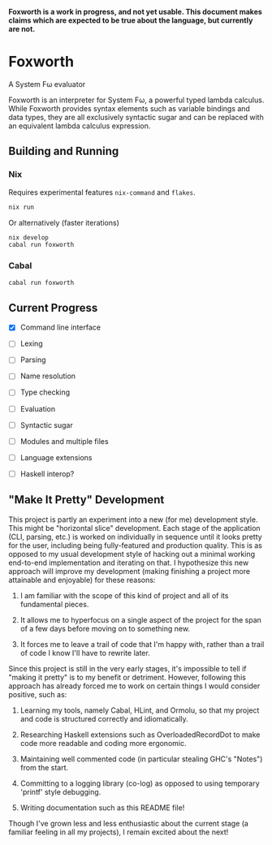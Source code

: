 **Foxworth is a work in progress, and not yet usable. This document makes claims
which are expected to be true about the language, but currently are not.**

# Foxworth

A System Fω evaluator

Foxworth is an interpreter for System Fω, a powerful typed lambda calculus.
While Foxworth provides syntax elements such as variable bindings and data
types, they are all exclusively syntactic sugar and can be replaced with an
equivalent lambda calculus expression.

## Building and Running

### Nix

Requires experimental features `nix-command` and `flakes`.

```sh
nix run
```

Or alternatively (faster iterations)

```sh
nix develop
cabal run foxworth
```

### Cabal

```sh
cabal run foxworth
```

## Current Progress

- [x] Command line interface

- [ ] Lexing

- [ ] Parsing

- [ ] Name resolution

- [ ] Type checking

- [ ] Evaluation

- [ ] Syntactic sugar

- [ ] Modules and multiple files

- [ ] Language extensions

- [ ] Haskell interop?

## "Make It Pretty" Development

This project is partly an experiment into a new (for me) development style. This
might be "horizontal slice" development. Each stage of the application (CLI,
parsing, etc.) is worked on individually in sequence until it looks pretty for
the user, including being fully-featured and production quality. This is as
opposed to my usual development style of hacking out a minimal working
end-to-end implementation and iterating on that. I hypothesize this new approach
will improve my development (making finishing a project more attainable and
enjoyable) for these reasons:

1. I am familiar with the scope of this kind of project and all of its
   fundamental pieces.

2. It allows me to hyperfocus on a single aspect of the project for the span of
   a few days before moving on to something new.

3. It forces me to leave a trail of code that I'm happy with, rather than a
   trail of code I know I'll have to rewrite later.

Since this project is still in the very early stages, it's impossible to tell if
"making it pretty" is to my benefit or detriment. However, following this
approach has already forced me to work on certain things I would consider
positive, such as:

1. Learning my tools, namely Cabal, HLint, and Ormolu, so that my project and
   code is structured correctly and idiomatically.

2. Researching Haskell extensions such as OverloadedRecordDot to make code more
   readable and coding more ergonomic.

3. Maintaining well commented code (in particular stealing GHC's "Notes") from
   the start.

4. Committing to a logging library (co-log) as opposed to using temporary
   'printf' style debugging.

5. Writing documentation such as this README file!

Though I've grown less and less enthusiastic about the current stage (a familiar
feeling in all my projects), I remain excited about the next!
